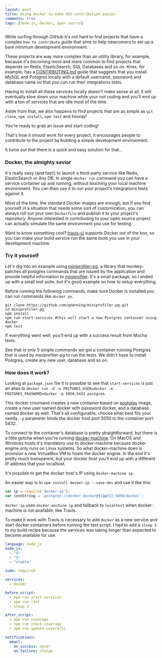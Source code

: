 ```yaml
---
layout: post
title: Using Docker to make OSS contribution easier
comments: true
tags: [node.js, Docker, open source]
---
```


While surfing through GitHub it's not hard to find projects that have a complex `how to contribute` guide that aims to help newcomers to set up a bare minimum development environment.

These projects are way more complex than an utility library, for example, because it's becoming more and more common to find projects that depends on Redis, ElasticSearch, SQL Databases and so on. Knex, for example, has a [CONTRIBUTING.md](https://github.com/tgriesser/knex/blob/master/CONTRIBUTING.md) guide that suggests that you install MySQL and Postgres locally with a default username, password and database name so that you can run their integrations tests.

Having to install all these services locally doesn't make sense at all, it will eventually slow down your machine while your not coding and you'll end up with a ton of services that are idle most of the time.

Aside from that, we also happens to find projects that are as simple as `git clone`, `npm install`, `npm test` and hooray!

You're ready to grab an issue and start coding!

That's how it should work for every project, it encourages people to contribute to the project by building a simple development environment.

It turns out that there is a quick and easy solution for that...

### Docker, the almighty savior

It's really easy (and fast!) to launch a third-party service like Redis, ElasticSearch or Any DB. In single `docker run` command you can have a service container up and running, without touching your local machine environment. You can then use it to run your project's integrations tests against it.

Most of the time, the standard Docker images are enough, but if you find yourself in a situation that needs some sort of customization, you can always roll out your own `Dockerfile` and publish it to your project's repository. Anyone interested in contributing to your open source project can actually simulate the same environment you use for testing.

Want to know something cool? [travis-ci](https://travis-ci.org/) supports Docker out of the box, so you can make your build service run the same tools you use in your development machine.

### Try it yourself

Let's dig into an example using [miniprofiler-pg](https://github.com/goenning/miniprofiler-pg), a library that monkey-patches all postgres commands that are issued by the application and provide helpful information to [miniprofiler](https://github.com/MiniProfiler/node). It's a small package, so I ended up with a small test suite, but it's good example on how to setup everything.

Before running the following commands, make sure Docker is installed you can run commands like `docker ps`.

```
git clone https://github.com/goenning/miniprofiler-pg.git
cd miniprofiler-pg
npm install
npm run start-services #this will start a new Postgres container using docker
npm test
```

If everything went well, you'll end up with a success result from Mocha tests.

See that in only 5 simple commands we got a container running Postgres that is used by miniprofiler-pg to run the tests. We didn't have to install Postgres, create any new user, database and so on.

### How does it work?

Looking at `package.json` file it is possible to see that `start-services` is just an alias to `docker run -d -e POSTGRES_USER=docker -e POSTGRES_PASSWORD=docker -p 5050:5432 postgres`.

This docker cmomand creates a new container based on [postgres](https://hub.docker.com/_/postgres/) image, create a new user named docker with password docker, and a database named docker as well. That's all configurable, choose what best fits your needs. `-p` parameter binds the docker host port 5050 to the container port 5432.

To connect to the container's database is pretty straightforward, but there is a little gotcha when you're running [docker-machine](https://docs.docker.com/machine/). On MacOS and Windows hosts it's mandatory use to docker-machine because docker engine only runs on Linux systems. So what docker-machine does is provision a new VirtualBox VM to hosts the docker engine. In the end it's pretty much transparent, but your docker host you'll end up with a different IP address that your localhost.

It's possible to get the docker host's IP using `docker-machine ip`.

An easier way is to `npm install docker-ip --save-dev` and use it like this:

```javascript
var ip = require('docker-ip');
var connString = `postgres://docker:docker@${ip()}:5050/docker`;
```

`docker-ip` uses `docker-machine ip` and fallback to `localhost` when docker-machine is not available, like Travis.

To make it work with Travis is necessary to add `docker` as a new service and start docker containers before running the test script. I had to add a `sleep 3` to my build recipe because the services was taking longer than expected to become available for use.

```yml
language: node_js
node_js:
  - "4"
  - "5"
  - "stable"

sudo: required

services:
  - docker

before_script:
  - npm run start-services
  - npm run lint
  - sleep 3

after_script:
  - npm run coverage
  - npm run check-coverage
  - npm run update-coveralls

notifications:
  email:
    on_success: never
    on_failure: change
```
